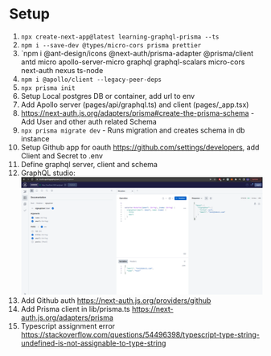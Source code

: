 # Setup
1. `npx create-next-app@latest learning-graphql-prisma --ts`
2. `npm i --save-dev @types/micro-cors prisma prettier`
3. `npm i @ant-design/icons @next-auth/prisma-adapter @prisma/client antd micro apollo-server-micro graphql graphql-scalars micro-cors next-auth nexus ts-node
4. `npm i @apollo/client --legacy-peer-deps`
5.  `npx prisma init`
6.  Setup Local postgres DB or container, add url to env
7.  Add Apollo server (pages/api/graphql.ts) and client (pages/_app.tsx)
8.  https://next-auth.js.org/adapters/prisma#create-the-prisma-schema - Add User and other auth related Schema
9.  `npx prisma migrate dev` - Runs migration and creates schema in db instance
10. Setup Github app for oauth https://github.com/settings/developers, add Client and Secret to .env
11. Define graphql server, client and schema
12. GraphQL studio:
 ![image](./screenshots/apollo-graphql-studio.png)
1.  Add Github auth https://next-auth.js.org/providers/github
2.  Add Prisma client in lib/prisma.ts https://next-auth.js.org/adapters/prisma
3.  Typescript assignment error https://stackoverflow.com/questions/54496398/typescript-type-string-undefined-is-not-assignable-to-type-string